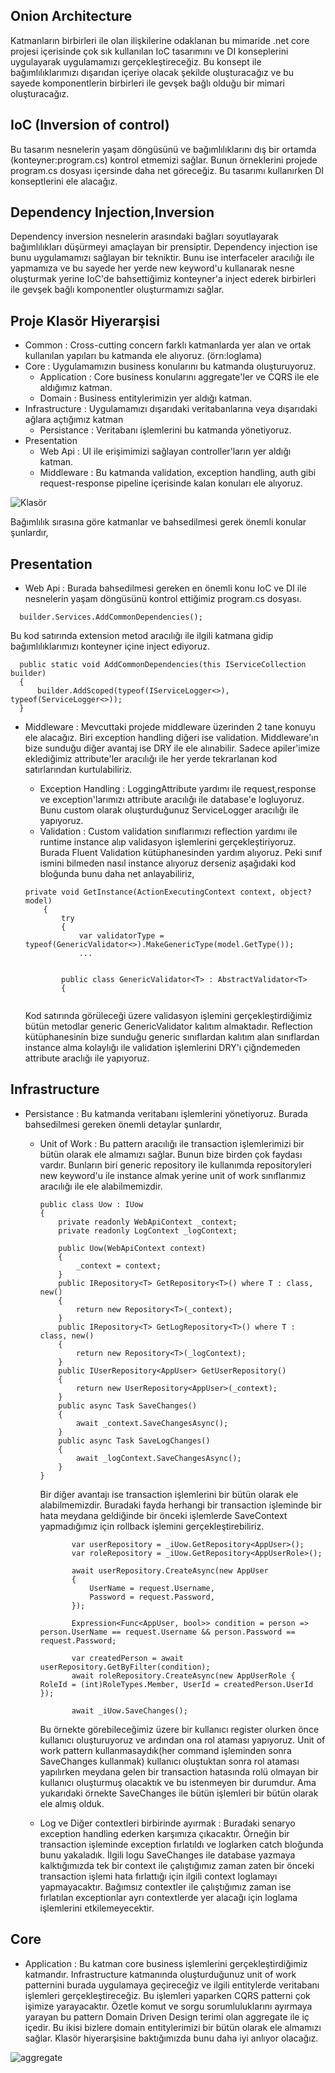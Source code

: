 ## Onion Architecture
  Katmanların birbirleri ile olan ilişkilerine odaklanan bu mimaride .net core projesi içerisinde çok sık kullanılan IoC tasarımını ve DI konseplerini uygulayarak uygulamamızı gerçekleştireceğiz. Bu konsept ile
  bağımlılıklarımızı dışarıdan içeriye olacak şekilde oluşturacağız ve bu sayede komponentlerin birbirleri ile gevşek bağlı olduğu bir mimari oluşturacağız.

## IoC (Inversion of control)
  Bu tasarım nesnelerin yaşam döngüsünü ve bağımlılıklarını dış bir ortamda (konteyner:program.cs) kontrol etmemizi sağlar. Bunun örneklerini projede program.cs dosyası içersinde daha net göreceğiz. Bu tasarımı
  kullanırken DI konseptlerini ele alacağız.

## Dependency Injection,Inversion
  Dependency inversion nesnelerin arasındaki bağları soyutlayarak bağımlılıkları düşürmeyi amaçlayan bir prensiptir. Dependency injection ise bunu uygulamamızı sağlayan bir tekniktir. Bunu ise interfaceler
  aracılığı ile yapmamıza ve bu sayede her yerde new keyword'u kullanarak nesne oluşturmak yerine IoC'de bahsettiğimiz konteyner'a inject ederek birbirleri ile gevşek bağlı komponentler oluşturmamızı sağlar.

## Proje Klasör Hiyerarşisi
- Common : Cross-cutting concern farklı katmanlarda yer alan ve ortak kullanılan yapıları bu katmanda ele alıyoruz. (örn:loglama)
- Core : Uygulamamızın business konularını bu katmanda oluşturuyoruz.
  - Application : Core business konularını aggregate'ler ve CQRS ile ele aldığımız katman.
  - Domain : Business entitylerimizin yer aldığı katman.
- Infrastructure : Uygulamamızı dışarıdaki veritabanlarına veya dışarıdaki ağlara açtığımız katman
  - Persistance : Veritabanı işlemlerini bu katmanda yönetiyoruz.
- Presentation
  - Web Api : UI ile erişimimizi sağlayan controller'ların yer aldığı katman.
  - Middleware : Bu katmanda validation, exception handling, auth gibi request-response pipeline içerisinde kalan konuları ele alıyoruz.
 

![Klasör](https://github.com/mackali1453/OnionArchitecture/assets/87720632/32f19be7-c299-4f19-8c87-212e44edd200)


Bağımlılık sırasına göre katmanlar ve bahsedilmesi gerek önemli konular şunlardır,

## Presentation
  - Web Api : Burada bahsedilmesi gereken en önemli konu IoC ve DI ile nesnelerin yaşam döngüsünü kontrol ettiğimiz program.cs dosyası.
  ```
    builder.Services.AddCommonDependencies();
  ```
  Bu kod satırında extension metod aracılığı ile ilgili katmana gidip bağımlılıklarımızı konteyner içine inject ediyoruz.
  
  ```
    public static void AddCommonDependencies(this IServiceCollection builder)
    {
        builder.AddScoped(typeof(IServiceLogger<>), typeof(ServiceLogger<>));           
    }
  ```
  - Middleware : Mevcuttaki projede middleware üzerinden 2 tane konuyu ele alacağız. Biri exception handling diğeri ise validation. Middleware'ın bize sunduğu diğer avantaj ise DRY ile ele alınabilir.
    Sadece apiler'imize eklediğimiz attribute'ler aracılığı ile her yerde tekrarlanan kod satırlarından kurtulabiliriz.
    
    - Exception Handling : LoggingAttribute yardımı ile request,response ve exception'larımızı attribute aracılığı ile database'e logluyoruz. Bunu custom olarak oluşturduğunuz ServiceLogger aracılığı ile yapıyoruz.
    - Validation : Custom validation sınıflarımızı reflection yardımı ile runtime instance alıp validasyon işlemlerini gerçekleştiriyoruz. Burada Fluent Validation kütüphanesinden yardım alıyoruz. 
    Peki sınıf ismini bilmeden nasıl instance alıyoruz derseniz aşağıdaki kod bloğunda bunu daha net anlayabiliriz,
    ```
    private void GetInstance(ActionExecutingContext context, object? model)
        {
            try
            {
                var validatorType = typeof(GenericValidator<>).MakeGenericType(model.GetType());
                ...
      
    ```
    ```
            public class GenericValidator<T> : AbstractValidator<T>
            {
      
    ```
    Kod satırında görüleceği üzere validasyon işlemini gerçekleştirdiğimiz bütün metodlar generic GenericValidator<T> kalıtım almaktadır. Reflection kütüphanesinin bize sunduğu generic sınıflardan kalıtım alan sınıflardan instance
    alma kolaylığı ile validation işlemlerini DRY'ı çiğndemeden attribute araclığı ile yapıyoruz.

 ## Infrastructure
   - Persistance : Bu katmanda veritabanı işlemlerini yönetiyoruz. Burada bahsedilmesi gereken önemli detaylar şunlardır,
      - Unit of Work : Bu pattern aracılığı ile transaction işlemlerimizi bir bütün olarak ele almamızı sağlar. Bunun bize birden çok faydası vardır. Bunların biri generic repository ile kullanımda repositoryleri new keyword'u ile instance
        almak yerine unit of work sınıflarımız aracılığı ile ele alabilmemizdir. 
      
        ```
        public class Uow : IUow
        {
            private readonly WebApiContext _context;
            private readonly LogContext _logContext;
    
            public Uow(WebApiContext context)
            {
                _context = context;
            }
            public IRepository<T> GetRepository<T>() where T : class, new()
            {
                return new Repository<T>(_context);
            }
            public IRepository<T> GetLogRepository<T>() where T : class, new()
            {
                return new Repository<T>(_logContext);
            }
            public IUserRepository<AppUser> GetUserRepository()
            {
                return new UserRepository<AppUser>(_context);
            }
            public async Task SaveChanges()
            {
                await _context.SaveChangesAsync();
            }
            public async Task SaveLogChanges()
            {
                await _logContext.SaveChangesAsync();
            }
        }
        ```
        
         Bir diğer avantajı ise transaction işlemlerini bir bütün olarak ele alabilmemizdir. Buradaki fayda herhangi bir transaction işleminde bir hata meydana geldiğinde bir önceki işlemlerde SaveContext yapmadığımız için rollback işlemini gerçekleştirebiliriz.
        
  
         ```
                var userRepository = _iUow.GetRepository<AppUser>();
                var roleRepository = _iUow.GetRepository<AppUserRole>();
    
                await userRepository.CreateAsync(new AppUser
                {
                    UserName = request.Username,
                    Password = request.Password,
                });
    
                Expression<Func<AppUser, bool>> condition = person => person.UserName == request.Username && person.Password == request.Password;
    
                var createdPerson = await userRepository.GetByFilter(condition);
                await roleRepository.CreateAsync(new AppUserRole { RoleId = (int)RoleTypes.Member, UserId = createdPerson.UserId });
    
                await _iUow.SaveChanges();
          ```
      
          Bu örnekte görebileceğimiz üzere bir kullanıcı register olurken önce kullanıcı oluşturuyoruz ve ardından ona rol ataması yapıyoruz. Unit of work pattern kullanmasaydık(her command işleminden sonra SaveChanges kullanmak) kullanıcı oluştuktan 
          sonra rol ataması yapılırken meydana gelen bir transaction hatasında rolü olmayan bir kullanıcı oluşturmuş olacaktık ve bu istenmeyen bir durumdur. Ama yukarıdaki örnekte SaveChanges ile bütün işlemleri bir bütün olarak ele almış olduk.

     - Log ve Diğer contextleri birbirinde ayırmak : Buradaki senaryo exception handling ederken karşımıza çıkacaktır. Örneğin bir transaction işleminde exception fırlatıldı ve loglarken catch bloğunda bunu yakaladık. İlgili logu SaveChanges
      ile database yazmaya kalktığımızda tek bir context ile çalıştığımız zaman zaten bir önceki transaction işlemi hata fırlattığı için ilgili context loglamayı yapmayacaktır. Bağımsız contextler ile çalıştığımız zaman ise fırlatılan exceptionlar
      ayrı contextlerde yer alacağı için loglama işlemlerini etkilemeyecektir.

## Core
- Application : Bu katman core business işlemlerini gerçekleştirdiğimiz katmandır. Infrastructure katmanında oluşturduğunuz unit of work patternini burada uygulamaya geçireceğiz ve ilgili entitylerde veritabanı işlemleri gerçekleştireceğiz.
      Bu işlemleri yaparken CQRS patterni çok işimize yarayacaktır. Özetle komut ve sorgu sorumluluklarını ayırmaya yarayan bu pattern Domain Driven Design terimi olan aggregate ile iç içedir. Bu ikisi bizlere domain entitylerimizi bir bütün
      olarak ele almamızı sağlar. Klasör hiyerarşisine baktığımızda bunu daha iyi anlıyor olacağız.

![aggregate](https://github.com/mackali1453/OnionArchitecture/assets/87720632/91f47e2f-6161-4aa5-9397-76888198aa01)
